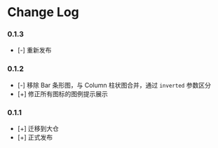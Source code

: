 # Change Log

### 0.1.3

- [-] 重新发布

### 0.1.2

- [-] 移除 Bar 条形图，与 Column 柱状图合并，通过 `inverted` 参数区分
- [+] 修正所有图标的图例提示展示
### 0.1.1

- [+] 迁移到大仓
- [+] 正式发布
